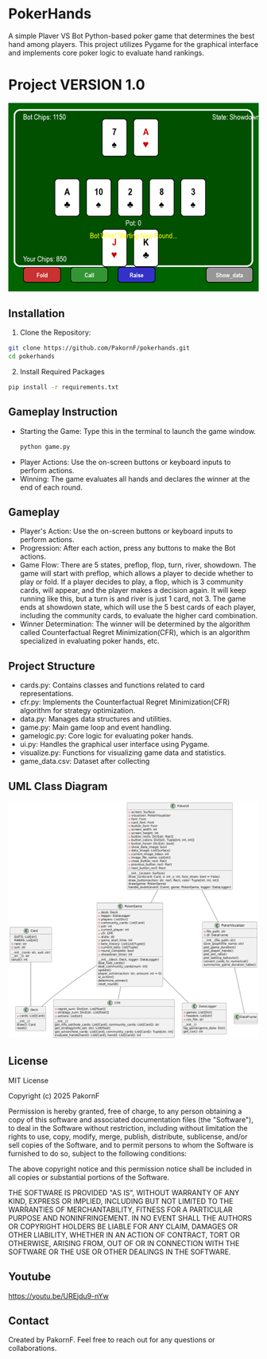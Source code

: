 # PokerHands
A simple Plaver VS Bot Python-based poker game that determines the best hand among players. This project utilizes Pygame for the graphical interface and implements core poker logic to evaluate hand rankings.
# Project VERSION 1.0

![Poker Hands Image](screenshots/gameplay/Showdown.png)

## Installation

1. Clone the Repository:
```sh
git clone https://github.com/PakornF/pokerhands.git
cd pokerhands
```
2. Install Required Packages
```sh
pip install -r requirements.txt
```

## Gameplay Instruction
- Starting the Game: Type this in the terminal to launch the game window.
  ```sh
  python game.py
  ```
- Player Actions: Use the on-screen buttons or keyboard inputs to perform actions.
- Winning: The game evaluates all hands and declares the winner at the end of each round.

## Gameplay
- Player's Action: Use the on-screen buttons or keyboard inputs to perform actions.
- Progression: After each action, press any buttons to make the Bot actions.
- Game Flow: There are 5 states, preflop, flop, turn, river, showdown. The game will start with preflop, which allows a player to decide whether to play or fold. If a player decides to play, a flop, which is 3 community cards, will appear, and the player makes a decision again. It will keep running like this, but a turn is and river is just 1 card, not 3. The game ends at showdown state, which will use the 5 best cards of each player, including the community cards, to evaluate the higher card combination.
- Winner Determination: The winner will be determined by the algorithm called Counterfactual Regret Minimization(CFR), which is an algorithm specialized in evaluating poker hands, etc.

## Project Structure
- cards.py: Contains classes and functions related to card representations.
- cfr.py: Implements the Counterfactual Regret Minimization(CFR) algorithm for strategy optimization.
- data.py: Manages data structures and utilities.
- game.py: Main game loop and event handling.
- gamelogic.py: Core logic for evaluating poker hands.
- ui.py: Handles the graphical user interface using Pygame.
- visualize.py: Functions for visualizing game data and statistics.
- game_data.csv: Dataset after collecting

## UML Class Diagram

![Class Diagram Image](UML.png)

## License
MIT License

Copyright (c) 2025 PakornF

Permission is hereby granted, free of charge, to any person obtaining a copy
of this software and associated documentation files (the "Software"), to deal
in the Software without restriction, including without limitation the rights
to use, copy, modify, merge, publish, distribute, sublicense, and/or sell
copies of the Software, and to permit persons to whom the Software is
furnished to do so, subject to the following conditions:

The above copyright notice and this permission notice shall be included in all
copies or substantial portions of the Software.

THE SOFTWARE IS PROVIDED "AS IS", WITHOUT WARRANTY OF ANY KIND, EXPRESS OR
IMPLIED, INCLUDING BUT NOT LIMITED TO THE WARRANTIES OF MERCHANTABILITY,
FITNESS FOR A PARTICULAR PURPOSE AND NONINFRINGEMENT. IN NO EVENT SHALL THE
AUTHORS OR COPYRIGHT HOLDERS BE LIABLE FOR ANY CLAIM, DAMAGES OR OTHER
LIABILITY, WHETHER IN AN ACTION OF CONTRACT, TORT OR OTHERWISE, ARISING FROM,
OUT OF OR IN CONNECTION WITH THE SOFTWARE OR THE USE OR OTHER DEALINGS IN THE
SOFTWARE.

## Youtube
https://youtu.be/UREjdu9-nYw

## Contact
Created by PakornF. Feel free to reach out for any questions or collaborations.